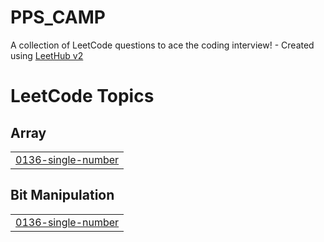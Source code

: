 # PPS_CAMP
A collection of LeetCode questions to ace the coding interview! - Created using [LeetHub v2](https://github.com/arunbhardwaj/LeetHub-2.0)

<!---LeetCode Topics Start-->
# LeetCode Topics
## Array
|  |
| ------- |
| [0136-single-number](https://github.com/skwldwld/PPS_CAMP/tree/master/0136-single-number) |
## Bit Manipulation
|  |
| ------- |
| [0136-single-number](https://github.com/skwldwld/PPS_CAMP/tree/master/0136-single-number) |
<!---LeetCode Topics End-->